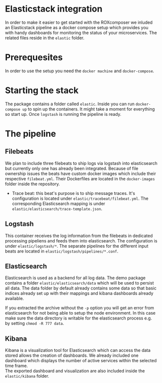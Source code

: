 # Elasticstack integration

In order to make it easier to get started with the ROXcomposer we inluded an Elasticstack pipeline as a docker compose setup which provides you with handy dashboards for monitoring the status
of your microservices. The related files reside in the `elastic` folder.

# Prerequesites

In order to use the setup you need the `docker machine` and `docker-compose`.

# Starting the stack

The package contains a folder called `elastic`. Inside you can run `docker-compose up` to spin up the containers. It might take a moment for everything so start up. Once `logstash` is running the pipeline is ready.

# The pipeline

## Filebeats

We plan to include three filebeats to ship logs via logstash into elasticsearch but currently only one has already been integrated.
Because of file ownership issues the beats have custom docker images which include their respective `filebeat.yml`.
Their Dockerfiles are located in the `docker-images` folder inside the repository.

* Trace beat: this beat's purpose is to ship message traces. It's configuration is located under `elastic/tracebeat/filebeat.yml`. The corresponding Elasticsearch mapping is under `elastic/elasticsearch/trace-template.json`.

## Logstash

This container receives the log information from the filebeats in dedicated processing pipeliens and feeds them into elasticsearch. The configuration is under `elastic/logstash/*`.
The separate pipelines for the different input beats are located in `elastic/logstash/pipelines/*.conf`.

## Elasticsearch

Elasticsearch is used as a backend for all log data. The demo package contains a folder `elastic/elasticsearch/data` which will be used to persist all data. The data folder by default already contains some data
so that basic indices already set up with their mappings and kibana dashboards already available.


If you extracted the archive without the `-p` option you will get an error from elasticsearch for not being able to setup the node environment. In this case make sure
the data directory is writable for the elasticsearch process e.g. by setting `chmod -R 777 data`.

## Kibana

Kibana is a visualization tool for Elasticsearch which can access the data stored allows the creation of dashboards. We already included one dashboard which displays the number of active services within the selected time frame.  
The exported dashboard and visualization are also included inside the `elastic/kibana` folder.

